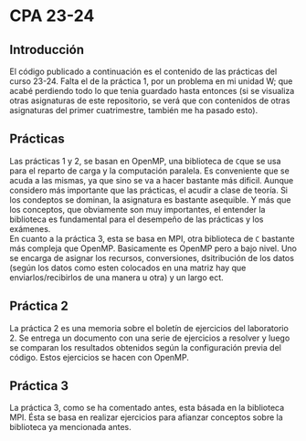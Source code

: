 # CPA 23-24
## Introducción
El código publicado a continuación es el contenido de las prácticas del curso 23-24. Falta el de la práctica 1, por un problema en mi unidad W; que acabé perdiendo todo lo que tenia guardado hasta entonces (si se visualiza otras asignaturas de este repositorio, se verá que con contenidos de otras asignaturas del primer cuatrimestre, también me ha pasado esto). 

## Prácticas 
Las prácticas 1 y 2, se basan en OpenMP, una biblioteca de `C`que se usa para el reparto de carga y la computación paralela. Es conveniente que se acuda a las mismas, ya que sino se va a hacer bastante más dificil. Aunque considero más importante que las prácticas, el acudir a clase de teoría. Si los condeptos se dominan, la asignatura es bastante asequible. Y más que los conceptos, que obviamente son muy importantes, el entender la biblioteca es fundamental para el desempeño de las prácticas y los exámenes.   
En cuanto a la práctica 3, esta se basa en MPI, otra biblioteca de `C` bastante más compleja que OpenMP. Basicamente es OpenMP pero a bajo nivel. Uno se encarga de asignar los recursos, conversiones, dsitribución de los datos (según los datos como esten colocados en una matriz hay que enviarlos/recibirlos de una manera u otra) y un largo ect. 

## Práctica 2
La práctica 2 es una memoria sobre el boletín de ejercicios del laboratorio 2. Se entrega un documento con una serie de ejercicios a resolver y luego se comparan los resultados obtenidos según la configuración previa del código. Estos ejercicios se hacen con OpenMP. 

## Práctica 3
La práctica 3, como se ha comentado antes, esta básada en la biblioteca MPI. Ésta se basa en realizar ejercicios para afianzar conceptos sobre la biblioteca ya mencionada antes. 
